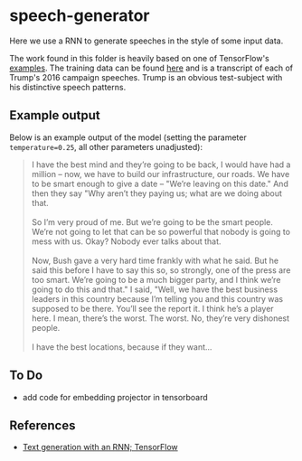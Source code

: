 # speech-generator

Here we use a RNN to generate speeches in the style of some input data.

The work found in this folder is heavily based on one of 
TensorFlow's [examples](https://www.tensorflow.org/tutorials/text/text_generation).
The training data can be found [here](https://github.com/ryanmcdermott/trump-speeches/blob/master/speeches.txt)
and is a transcript of each of Trump's 2016 campaign speeches. Trump is an obvious test-subject with his distinctive speech patterns.

## Example output

Below is an example output of the model (setting the parameter
`temperature=0.25`, all other parameters unadjusted):

> I have the best mind and they’re going to be back, I would have had a million – now, we have to build our infrastructure, our roads. We have to be smart enough to give a date – "We’re leaving on this date." And then they say "Why aren’t they paying us; what are we doing about that. <br/><br/>
So I’m very proud of me. But we’re going to be the smart people. We’re not going to let that can be so powerful that nobody is going to mess with us. Okay? Nobody ever talks about that.<br/><br/>
Now, Bush gave a very hard time frankly with what he said. But he said this before I have to say this so, so strongly, one of the press are too smart. We’re going to be a much bigger party, and I think we’re going to do this and that." I said, "Well, we have the best business leaders in this country because I’m telling you and this country was supposed to be there. You’ll see the report it. I think he’s a player here. I mean, there’s the worst. The worst. No, they’re very dishonest people.<br/><br/>
I have the best locations, because if they want...

## To Do
- add code for embedding projector in tensorboard

## References
- [Text generation with an RNN; TensorFlow](https://www.tensorflow.org/tutorials/text/text_generation)
